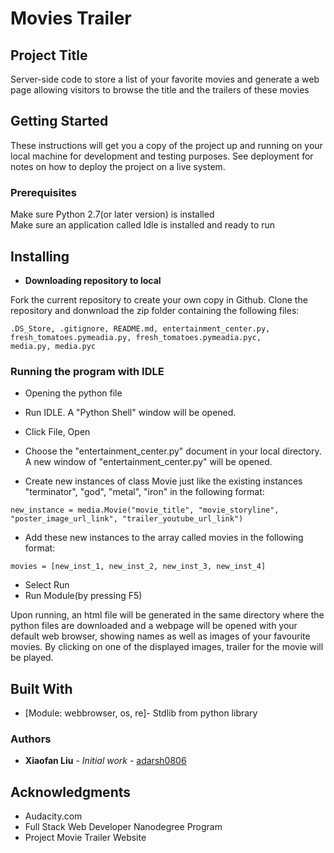 <h1>Movies Trailer</h1>

## Project Title

Server-side code to store a list of your favorite movies and
generate a web page allowing visitors to browse the title and the
trailers of these movies

## Getting Started

These instructions will get you a copy of the project up and running on your local machine for development and testing purposes. See deployment for notes on how to deploy the project on a live system.

### Prerequisites

Make sure Python 2.7(or later version) is installed<br />
Make sure an application called Idle is installed and ready to run

## Installing

* **Downloading repository to local**

Fork the current repository to create your own copy in Github. 
Clone the repository and donwnload the zip folder containing 
the following files:
```
.DS_Store, .gitignore, README.md, entertainment_center.py, 
fresh_tomatoes.pymeadia.py, fresh_tomatoes.pymeadia.pyc,
media.py, media.pyc
```
### Running the program with IDLE

* Opening the python file
* Run IDLE. A "Python Shell" window will be opened.
* Click File, Open 
* Choose the "entertainment_center.py" document in your local directory. A new window of "entertainment_center.py" will be opened.


* Create new instances of class Movie just like the existing instances <br />
"terminator", "god", "metal", "iron" in the following format: 
```
new_instance = media.Movie("movie_title", "movie_storyline", 
"poster_image_url_link", "trailer_youtube_url_link")
```

* Add these new instances to the array called movies 
in the following format:
```
movies = [new_inst_1, new_inst_2, new_inst_3, new_inst_4]
```
* Select Run
* Run Module(by pressing F5)

Upon running, an html file will be generated in the same 
directory where the python files are downloaded and a webpage 
will be opened with your default web browser, showing names as 
well as images of your favourite movies. By clicking on one of 
the displayed images, trailer for the movie will be played.

## Built With

* [Module: webbrowser, os, re]- Stdlib from python library

### Authors

* **Xiaofan Liu** - *Initial work* - [adarsh0806](https://github.com/adarsh0806)


## Acknowledgments

* Audacity.com
* Full Stack Web Developer Nanodegree Program
* Project Movie Trailer Website

